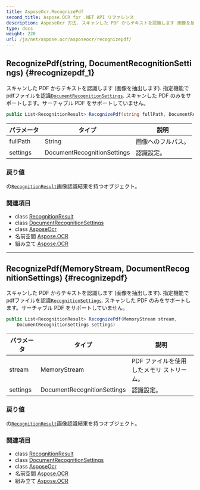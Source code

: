 ```yaml
---
title: AsposeOcr.RecognizePdf
second_title: Aspose.OCR for .NET API リファレンス
description: AsposeOcr 方法. スキャンした PDF からテキストを認識します 画像を抽出します.  指定機能でpdfファイルを認識DocumentRecognitionSettings. スキャンした PDF のみをサポートしますサーチャブル PDF をサポートしていません
type: docs
weight: 220
url: /ja/net/aspose.ocr/asposeocr/recognizepdf/
---
```

## RecognizePdf(string, DocumentRecognitionSettings) {#recognizepdf_1}

スキャンした PDF からテキストを認識します (画像を抽出します).  指定機能でpdfファイルを認識[`DocumentRecognitionSettings`](../../documentrecognitionsettings/). スキャンした PDF のみをサポートします。サーチャブル PDF をサポートしていません。

```csharp
public List<RecognitionResult> RecognizePdf(string fullPath, DocumentRecognitionSettings settings)
```

| パラメータ | タイプ | 説明 |
| --- | --- | --- |
| fullPath | String | 画像へのフルパス。 |
| settings | DocumentRecognitionSettings | 認識設定。 |

### 戻り値

の[`RecognitionResult`](../../recognitionresult/)画像認識結果を持つオブジェクト。

### 関連項目

* class [RecognitionResult](../../recognitionresult/)
* class [DocumentRecognitionSettings](../../documentrecognitionsettings/)
* class [AsposeOcr](../)
* 名前空間 [Aspose.OCR](../../asposeocr/)
* 組み立て [Aspose.OCR](../../../)

---

## RecognizePdf(MemoryStream, DocumentRecognitionSettings) {#recognizepdf}

スキャンした PDF からテキストを認識します (画像を抽出します).  指定機能でpdfファイルを認識[`RecognitionSettings`](../../recognitionsettings/). スキャンした PDF のみをサポートします。サーチャブル PDF をサポートしていません。

```csharp
public List<RecognitionResult> RecognizePdf(MemoryStream stream, 
    DocumentRecognitionSettings settings)
```

| パラメータ | タイプ | 説明 |
| --- | --- | --- |
| stream | MemoryStream | PDF ファイルを使用したメモリ ストリーム。 |
| settings | DocumentRecognitionSettings | 認識設定。 |

### 戻り値

の[`RecognitionResult`](../../recognitionresult/)画像認識結果を持つオブジェクト。

### 関連項目

* class [RecognitionResult](../../recognitionresult/)
* class [DocumentRecognitionSettings](../../documentrecognitionsettings/)
* class [AsposeOcr](../)
* 名前空間 [Aspose.OCR](../../asposeocr/)
* 組み立て [Aspose.OCR](../../../)


